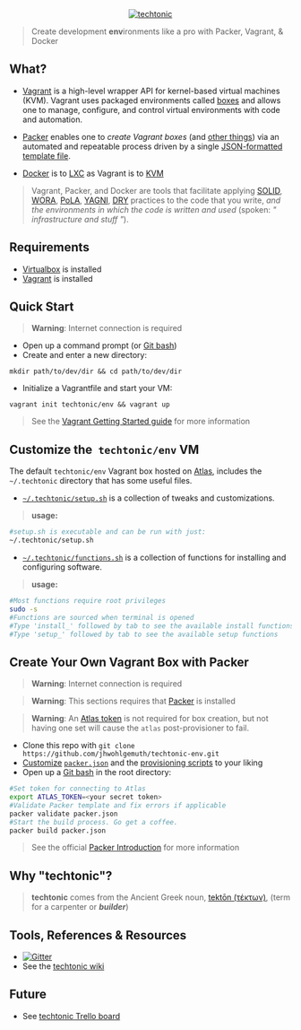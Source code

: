 <div align="center">
    <a href="http://jhwohlgemuth.github.com/techtonic"><img src="https://jhwohlgemuth.github.io/images/logo.png?v=1.0" alt="techtonic"/></a>
</div>

> Create development **env**ironments like a pro with Packer, Vagrant, & Docker

What?
-----
- [Vagrant](https://www.vagrantup.com/) is a high-level wrapper API for kernel-based virtual machines (KVM).
Vagrant uses packaged environments called [boxes](https://docs.vagrantup.com/v2/boxes.html)
and allows one to manage, configure, and control virtual environments with code and automation.

- [Packer](https://packer.io/) enables one to _create Vagrant boxes_
(and [other things](https://packer.io/docs/builders/docker.html))
via an automated and repeatable process driven by a single [JSON-formatted template file](./packer.json).

- [Docker](https://www.docker.com/) is to [LXC](https://stackoverflow.com/questions/16047306/how-is-docker-different-from-a-normal-virtual-machine)
 as Vagrant is to [KVM](https://en.wikipedia.org/wiki/Kernel-based_Virtual_Machine)

> Vagrant, Packer, and Docker are tools that facilitate applying
[SOLID](https://scotch.io/bar-talk/s-o-l-i-d-the-first-five-principles-of-object-oriented-design),
[WORA](https://en.wikipedia.org/wiki/Write_once,_run_anywhere),
[PoLA](https://en.wikipedia.org/wiki/Principle_of_least_astonishment),
[YAGNI](https://en.wikipedia.org/wiki/You_aren%27t_gonna_need_it),
[DRY](https://en.wikipedia.org/wiki/Don%27t_repeat_yourself)
practices to the code that you write,
_and the environments in which the code is written and used_ (spoken:  _" infrastructure and stuff "_).

Requirements
------------
- [Virtualbox](https://www.virtualbox.org/wiki/Downloads) is installed
- [Vagrant](https://www.vagrantup.com/downloads.html) is installed

Quick Start
-----------
> **Warning**: Internet connection is required

- Open up a command prompt (or [Git bash](https://git-scm.com/downloads))
- Create and enter a new directory:
```
mkdir path/to/dev/dir && cd path/to/dev/dir
```
- Initialize a Vagrantfile and start your VM:
```
vagrant init techtonic/env && vagrant up
```

> See the [Vagrant Getting Started guide](https://docs.vagrantup.com/v2/getting-started/index.html) for more information

Customize the` techtonic/env` VM
--------------------------------
The default `techtonic/env` Vagrant box hosted on [Atlas](https://atlas.hashicorp.com/techtonic/boxes/env),
includes the `~/.techtonic` directory that has some useful files.

- [`~/.techtonic/setup.sh`](./share/setup.sh) is a collection of tweaks and customizations.

> **usage:**
```bash
#setup.sh is executable and can be run with just:
~/.techtonic/setup.sh
```

- [`~/.techtonic/functions.sh`](./share/functions.sh) is a collection of functions for installing and configuring software.

> **usage:**
```bash
#Most functions require root privileges
sudo -s
#Functions are sourced when terminal is opened
#Type 'install_' followed by tab to see the available install functions
#Type 'setup_' followed by tab to see the available setup functions
```

Create Your Own Vagrant Box with Packer
---------------------------------------
> **Warning**: Internet connection is required

> **Warning**: This sections requires that [Packer](https://packer.io/downloads.html) is installed

> **Warning**: An [Atlas token](https://atlas.hashicorp.com/tutorial/packer-vagrant/0) is not required for box creation, but not having one set will cause the `atlas` post-provisioner to fail.

- Clone this repo with `git clone https://github.com/jhwohlgemuth/techtonic-env.git`
- [Customize](https://packer.io/docs/templates/introduction.html) [`packer.json`](./packer.json) and the [provisioning scripts](./scripts) to your liking
- Open up a [Git bash](https://git-scm.com/downloads) in the root directory:
```bash
#Set token for connecting to Atlas
export ATLAS_TOKEN=<your secret token>
#Validate Packer template and fix errors if applicable
packer validate packer.json
#Start the build process. Go get a coffee.
packer build packer.json
```

> See the official [Packer Introduction](https://www.packer.io/intro) for more information

Why "techtonic"?
----------------
> **techtonic** comes from the Ancient Greek noun, [tektōn (τέκτων)](https://en.wikipedia.org/wiki/Tekt%C5%8Dn),
> (term for a carpenter or **_builder_**)

Tools, References & Resources
-----------------------------
- [![Gitter](https://badges.gitter.im/Join%20Chat.svg)](https://gitter.im/jhwohlgemuth/techtonic?utm_source=badge&utm_medium=badge&utm_campaign=pr-badge)
- See the [techtonic wiki](https://github.com/jhwohlgemuth/techtonic/wiki)

Future
------
- See [techtonic Trello board](https://trello.com/b/WEMB9CEL/techtonic)
